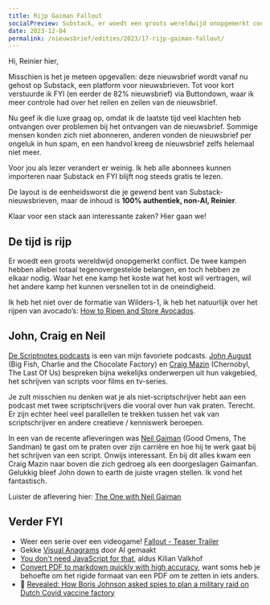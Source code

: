 ```yaml
---
title: Rijp Gaiman Fallout
socialPreview: Substack, er woedt een groots wereldwijd onopgemerkt conflict en John en Craig hebben Neil te gast
date: 2023-12-04
permalink: /nieuwsbrief/edities/2023/17-rijp-gaiman-fallout/
---
```


Hi, Reinier hier,

Misschien is het je meteen opgevallen: deze nieuwsbrief wordt vanaf nu gehost op Substack, een platform voor nieuwsbrieven. Tot voor kort verstuurde ik FYI (en eerder de 82% nieuwsbrief) via Buttondown, waar ik meer controle had over het reilen en zeilen van de nieuwsbrief.

Nu geef ik die luxe graag op, omdat ik de laatste tijd veel klachten heb ontvangen over problemen bij het ontvangen van de nieuwsbrief. Sommige mensen konden zich niet abonneren, anderen vonden de nieuwsbrief per ongeluk in hun spam, en een handvol kreeg de nieuwsbrief zelfs helemaal niet meer.

Voor jou als lezer verandert er weinig. Ik heb alle abonnees kunnen importeren naar Substack en FYI blijft nog steeds gratis te lezen.

De layout is de eenheidsworst die je gewend bent van Substack-nieuwsbrieven, maar de inhoud is **100% authentiek, non-AI, Reinier**.

Klaar voor een stack aan interessante zaken? Hier gaan we!

## De tijd is rijp

Er woedt een groots wereldwijd onopgemerkt conflict. De twee kampen hebben allebei totaal tegenovergestelde belangen, en toch hebben ze elkaar nodig. Waar het ene kamp het koste wat het kost wil vertragen, wil het andere kamp het kunnen versnellen tot in de oneindigheid.

Ik heb het niet over de formatie van Wilders-1, ik heb het natuurlijk over het rijpen van avocado’s: [How to Ripen and Store Avocados](https://www.seriouseats.com/how-to-ripen-avocados-7377071).

## John, Craig en Neil

[De Scriptnotes podcasts](https://johnaugust.com/scriptnotes) is een van mijn favoriete podcasts. [John August](https://en.wikipedia.org/wiki/John_August) (Big Fish, Charlie and the Chocolate Factory) en [Craig Mazin](https://en.wikipedia.org/wiki/Craig_Mazin) (Chernobyl, The Last Of Us) bespreken bijna wekelijks onderwerpen uit hun vakgebied, het schrijven van scripts voor films en tv-series.

Je zult misschien nu denken wat je als niet-scriptschrijver hebt aan een podcast met twee scriptschrijvers die vooral over hun vak praten. Terecht. Er zijn echter heel veel parallellen te trekken tussen het vak van scriptschrijver en andere creatieve / kenniswerk beroepen.

In een van de recente afleveringen was [Neil Gaiman](https://en.wikipedia.org/wiki/Neil_Gaiman) (Good Omens, The Sandman) te gast om te praten over zijn carrière en hoe hij te werk gaat bij het schrijven van een script. Onwijs interessant. En bij dit alles kwam een Craig Mazin naar boven die zich gedroeg als een doorgeslagen Gaimanfan. Gelukkig bleef John down to earth de juiste vragen stellen. Ik vond het fantastisch.

Luister de aflevering hier: [The One with Neil Gaiman](https://johnaugust.com/2023/the-one-with-neil-gaiman)

## Verder FYI

- Weer een serie over een videogame! [Fallout - Teaser Trailer](https://www.youtube.com/watch?v=0kQ8i2FpRDk)
- Gekke [Visual Anagrams](https://dangeng.github.io/visual_anagrams/) door AI gemaakt
- [You don't need JavaScript for that](https://www.htmhell.dev/adventcalendar/2023/2/), aldus Kilian Valkhof
- [Convert PDF to markdown quickly with high accuracy](https://github.com/VikParuchuri/marker), want soms heb je behoefte om het rigide formaat van een PDF om te zetten in iets anders.
- 🫨 [Revealed: How Boris Johnson asked spies to plan a military raid on Dutch Covid vaccine factory](https://www.dailymail.co.uk/news/article-12820877/Boris-Johnson-spies-raid-Dutch-Covid-vaccine-factory-EU-stole-doses.html)
